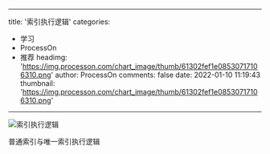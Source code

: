 
---
title: '索引执行逻辑'
categories: 
 - 学习
 - ProcessOn
 - 推荐
headimg: 'https://img.processon.com/chart_image/thumb/61302fef1e08530717106310.png'
author: ProcessOn
comments: false
date: 2022-01-10 11:19:43
thumbnail: 'https://img.processon.com/chart_image/thumb/61302fef1e08530717106310.png'
---

<div>   
<img class="thumb" alt="索引执行逻辑" src="https://img.processon.com/chart_image/thumb/61302fef1e08530717106310.png" referrerpolicy="no-referrer">
<p>普通索引与唯一索引执行逻辑</p>  
</div>
            
